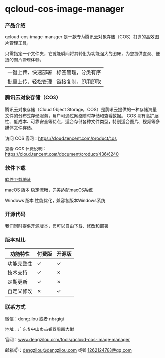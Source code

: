 
# qcloud-cos-image-manager


### 产品介绍

qcloud-cos-image-manager 是一款专为腾讯云对象存储（COS）打造的高效图片管理工具。

只需指定一个文件夹，它就能瞬间将其转化为功能强大的图床，为您提供直观、便捷的图片管理体验。

|       |  |
| ----------- | ----------- |
| 一键上传，快速部署      | 标签管理，分类有序      |
| 批量上传，轻松管理   | 链接复制，即用即取        |

### 腾讯云对象存储（COS）

腾讯云对象存储（Cloud Object Storage，COS）是腾讯云提供的一种存储海量文件的分布式存储服务，用户可通过网络随时存储和查看数据。
COS 具有高扩展性、低成本、可靠安全等优点，适合存储各种文件类型，特别适合图片、视频等多媒体文件存储。


访问 COS 官网：https://cloud.tencent.com/product/cos

查看 COS 计费说明：https://cloud.tencent.com/document/product/436/6240

### 软件下载 

[软件下载地址](www.dengzilou.com/tools/qcloud-cos-image-manager)

 macOS 版本
稳定流畅，完美适配macOS系统

 Windows 版本
性能优化，兼容各版本Windows系统


### 开源代码
我们同时提供开源版本，您可以自由下载、修改和部署


### 版本对比
|   功能特性    | 付费版  | 开源版 |
| ----------- | ----------- | ----------- |
| 功能完整性      | ✓      | ✓  |
| 技术支持   | ✓        | ✗  |
| 定期更新   | ✓        | ✗  |
| 自定义修改   | ✗        | ✓  |

### 联系方式
微信：dengzilou 或者 nbagigi

地址：广东省中山市古镇西周围大街

官网：www.dengzilou.com/tools/qcloud-cos-image-manager

邮箱📫：dengzilou@dengzilou.com 或者 1262124788@qq.com


